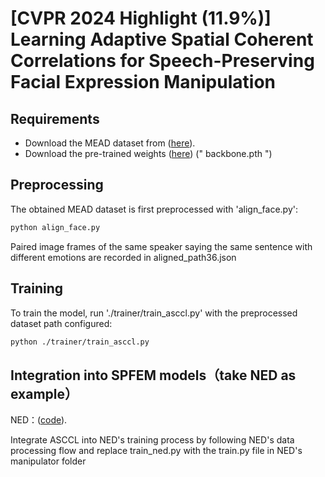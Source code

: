 # [CVPR 2024 Highlight (11.9%)] Learning Adaptive Spatial Coherent Correlations for Speech-Preserving Facial Expression Manipulation
## Requirements
- Download the MEAD dataset from ([here](https://wywu.github.io/projects/MEAD/MEAD.html)).
- Download the pre-trained weights ([here](https://drive.google.com/file/d/1W_qa9xxXTCXo_44PX_oRDLlJQ3F8uXJk/view?usp=sharing)) (" backbone.pth ") 

## Preprocessing
The obtained MEAD dataset is first preprocessed with 'align_face.py':
```bash
python align_face.py
```
Paired image frames of the same speaker saying the same sentence with different emotions are recorded in aligned_path36.json

## Training
To train the model, run './trainer/train_asccl.py' with the preprocessed dataset path configured:
```bash
python ./trainer/train_asccl.py
```

## Integration into SPFEM models（take NED as example）
NED：([code](https://github.com/foivospar/NED)).

Integrate ASCCL into NED's training process by following NED's data processing flow and replace train_ned.py with the train.py file in NED's manipulator folder
